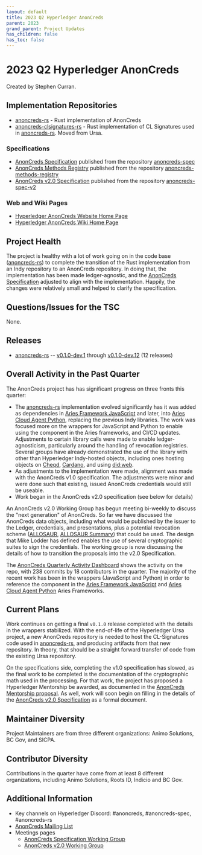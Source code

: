 ```yaml
---
layout: default
title: 2023 Q2 Hyperledger AnonCreds
parent: 2023
grand_parent: Project Updates
has_children: false
has_toc: false
---
```


# 2023 Q2 Hyperledger AnonCreds

Created by Stephen Curran.

## Implementation Repositories

- [anoncreds-rs] - Rust implementation of AnonCreds
- [anoncreds-clsignatures-rs] - Rust implementation of CL Signatures used in [anoncreds-rs]. Moved from Ursa.

[anoncreds-rs]: https://github.com/hyperledger/anoncreds-rs
[anoncreds-clsignatures-rs]: https://github.com/hyperledger/anoncreds-clsignatures-rs

### Specifications

- [AnonCreds Specification] published from the repository [anoncreds-spec]
- [AnonCreds Methods Registry] published from the repository [anoncreds-methods-registry]
- [AnonCreds v2.0 Specification] published from the repository [anoncreds-spec-v2]

[anoncreds-spec]: https://github.com/hyperledger/anoncreds-spec
[AnonCreds Specification]: https://hyperledger.github.io/anoncreds-spec/
[anoncreds-methods-registry]: https://github.com/hyperledger/anoncreds-methods-registry
[AnonCreds Methods Registry]: https://hyperledger.github.io/anoncreds-methods-registry
[anoncreds-spec-v2]: https://github.com/hyperledger/anoncreds-spec-v2
[AnonCreds v2.0 Specification]: https://hyperledger.github.io/anoncreds-spec-v2/

### Web and Wiki Pages

- [Hyperledger AnonCreds Website Home Page]
- [Hyperledger AnonCreds Wiki Home Page]

[Hyperledger AnonCreds Website Home Page]: https://www.hyperledger.org/use/anoncreds
[Hyperledger AnonCreds Wiki Home Page]: https://wiki.hyperledger.org/display/ANONCREDS/

## Project Health

The project is healthy with a lot of work going on in the code base ([anoncreds-rs]) to
complete the transition of the Rust implementation from an Indy repository to an
AnonCreds repository. In doing that, the implementation has been made ledger-agnostic, and the
[AnonCreds Specification] adjusted to align with the implementation. Happily, the
changes were relatively small and helped to clarify the specification.

## Questions/Issues for the TSC

None.

## Releases

- [anoncreds-rs] -- [v0.1.0-dev.1] through [v0.1.0-dev.12] (12 releases)

[v0.1.0-dev.1]: https://github.com/hyperledger/anoncreds-rs/releases/tag/v0.1.0-dev.1
[v0.1.0-dev.12]: https://github.com/hyperledger/anoncreds-rs/releases/tag/v0.1.0-dev.12

## Overall Activity in the Past Quarter

The AnonCreds project has has significant progress on three fronts this quarter:

- The [anoncreds-rs] implementation evolved significantly has it was added as
  dependencies in [Aries Framework JavaScript] and later, into [Aries Cloud
  Agent Python], replacing the previous Indy libraries. The work was focused
  more on the wrappers for JavaScript and Python to enable using the component
  in the Aries frameworks, and CI/CD updates. Adjustments to certain library
  calls were made to enable ledger-agnosticism, particularly around the handling
  of revocation registries. Several groups have already demonstrated the use of
  the library with other than Hyperledger Indy-hosted objects, including ones
  hosting objects on [Cheqd](https://cheqd.io), [Cardano](https://cardano.org/),
  and using [did:web](https://learn.mattr.global/tutorials/dids/did-web).
- As adjustments to the implementation were made, alignment was made with the
  AnonCreds v1.0 specification. The adjustments were minor and were done such that
  existing, issued AnonCreds credentials would still be useable.
- Work began in the AnonCreds v2.0 specification (see below for details)

An AnonCreds v2.0 Working Group has begun meeting bi-weekly to discuss the "next
generation" of AnonCreds.  So far we have discussed the AnonCreds data objects,
including what would be published by the issuer to the Ledger, credentials, and
presentations, plus a potential revocation scheme ([ALLOSAUR], [ALLOSAUR Summary]) that could be
used. The design that Mike Lodder has defined enables the use of several cryptographic
suites to sign the credentials. The working group is now discussing the details of
how to transition the proposals into the v2.0 Specification.

The [AnonCreds Quarterly Activity Dashboard] shows the activity on the repo,
with 238 commits by 18 contributors in the quarter. The majority of the recent
work has been in the wrappers (JavaScript and Python) in order to reference the
component in the [Aries Framework JavaScript] and [Aries Cloud Agent Python]
Aries Frameworks.

[ALLOSAUR]: https://eprint.iacr.org/2022/1362
[ALLOSAUR Summary]: https://sam-jaques.appspot.com/allosaur
[AnonCreds Quarterly Activity Dashboard]: https://insights.lfx.linuxfoundation.org/projects/hyperledger%2Fanoncreds/dashboard;subTab=technical?time=%7B%22from%22:%222023-01-01T07:00:00.000Z%22,%22type%22:%22absolute%22,%22to%22:%222023-03-31T07:00:00.000Z%22%7D
[Aries Framework JavaScript]: https://github.com/hyperledger/aries-framework-javascript
[Aries Cloud Agent Python]: https://github.com/hyperledger/aries-cloudagent-python

## Current Plans

Work continues on getting a final `v0.1.0` release completed with the details in
the wrappers stabilized. With the end-of-life of the Hyperledger Ursa project, a
new AnonCreds repository is needed to host the CL-Signatures code used in
[anoncreds-rs], and producing artifacts from that new repository. In theory,
that should be a straight forward transfer of code from the existing Ursa
repository.

On the specifications side, completing the v1.0 specification has slowed, as the
final work to be completed is the documentation of the cryptographic math used
in the processing. For that work, the project has proposed a Hyperledger Mentorship
be awarded, as documented in the [AnonCreds Mentorship proposal]. As well, work
will soon begin on filling in the details of the [AnonCreds v2.0 Specification]
as a formal document.

[AnonCreds Mentorship proposal]: https://wiki.hyperledger.org/display/INTERN/Document%2C+Review%2C+and+Implement+Hyperledger+AnonCreds+ZKP+Cryptographic+Primitives

## Maintainer Diversity

Project Maintainers are from three different organizations: Animo Solutions, BC Gov, and SICPA.

## Contributor Diversity

Contributions in the quarter have come from at least 8 different organizations, including Animo Solutions, Roots ID, Indicio and BC Gov.

## Additional Information

- Key channels on Hyperledger Discord: \#anoncreds, \#anoncreds-spec,
\#anoncreds-rs
- [AnonCreds Mailing List](https://lists.hyperledger.org/g/anoncreds)
- Meetings pages
    - [AnonCreds Specification Working Group](https://wiki.hyperledger.org/display/ANONCREDS/Meetings%3A+AnonCreds+Specification+Working+Group)
    - [AnonCreds v2.0 Working Group](https://wiki.hyperledger.org/display/ANONCREDS/Meetings%3A+AnonCreds+v2.0+Working+Group)
